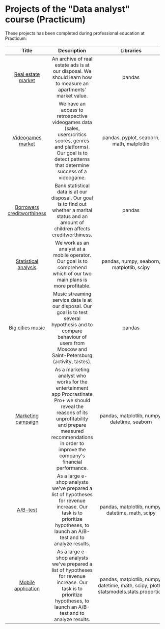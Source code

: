 # Projects of the "Data analyst" course (Practicum)

These projects has been completed during professional education at Practicum:


| Title       | Description  | Libraries            |
| :-------------------:|:-------------------: |:---------------------------:|
| [Real estate market](https://github.com/Croissant24-7/My-projects/blob/main/Project_1/real_estate_market_final.ipynb/ "Project № 1") |An archive of real estate ads is at our disposal. We should learn how to measure an apartments' market value. | pandas
| [Videogames market](https://github.com/Croissant24-7/My-projects/blob/main/Project_2/videogames_market_project.ipynb/ "Project № 2") |We have an access to retrospective videogames data (sales, users/critics scores, genres and platforms). Our goal is to detect patterns that determine success of a videogame.                 | pandas, pyplot, seaborn, math, matplotlib
| [Borrowers creditworthiness](https://github.com/Croissant24-7/My-projects/blob/main/Project%203/borrowers_quality_edited.ipynb/ "Project № 3") |Bank statistical data is at our disposal. Our goal is to find out whether a marital status and an amount of children affects creditworthiness.                  | pandas
| [Statistical analysis](https://github.com/Croissant24-7/My-projects/blob/main/Project_4/statistical_analysis_edited.ipynb/ "Project № 4") |We work as an analyst at a mobile operator. Our goal is to comprehend which of our two main plans is more profitable.| pandas, numpy, seaborn, matplotlib, scipy
| [Big cities music](https://github.com/Croissant24-7/My-projects/blob/main/Project_5/big_cities_music_edited.ipynb/ "Project № 5") |Music streaming service data is at our disposal. Our goal is to test several hypothesis and to compare behaviour of users from Moscow and Saint-Petersburg (activity, tastes).| pandas
| [Marketing campaign](https://github.com/Croissant24-7/My-projects/blob/main/Project_6/marketing_campaign_edited.ipynb/ "Project № 6") |As a marketing analyst who works for the entertainment app Procrastinate Pro+ we should reveal the reasons of its unprofitability and prepare measured recommendations in order to improve the company's financial performance.| pandas, matplotlib, numpy, datetime, seaborn
| [A/B-test](https://github.com/Croissant24-7/My-projects/blob/main/Project_7/AB_test_edited.ipynb/ "Project № 7") |As a large e-shop analysts we've prepared a list of hypotheses for revenue increase. Our task is to prioritize hypotheses, to launch an A/B-test and to analyze results.| pandas, matplotlib, numpy, datetime, math, scipy
| [Mobile application](https://github.com/Croissant24-7/My-projects/blob/main/Project_7/AB_test_edited.ipynb/ "Project № 8") |As a large e-shop analysts we've prepared a list of hypotheses for revenue increase. Our task is to prioritize hypotheses, to launch an A/B-test and to analyze results.| pandas, matplotlib, numpy, datetime, math, scipy, plotly, statsmodels.stats.proportion
